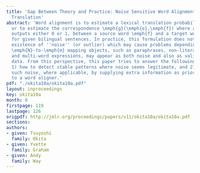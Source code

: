 ```yaml
---
title: 'Gap Between Theory and Practice: Noise Sensitive Word Alignment in Machine
  Translation'
abstract: 'Word alignment is to estimate a lexical translation probability \emph{p}(\emph{e}|\emph{f}),
  or to estimate the correspondence \emph{g}(\emph{e},\emph{f}) where a function \emph{g}
  outputs either 0 or 1, between a source word \emph{f} and a target word \emph{e}
  for given bilingual sentences. In practice, this formulation does not consider the
  existence of ''noise'' (or outlier) which may cause problems depending on the corpus.
  \emph{N}-to-\emph{m} mapping objects, such as paraphrases, non-literal translations,
  and multi-word expressions, may appear as both noise and also as valid training
  data. From this perspective, this paper tries to answer the following two questions:
  1) how to detect stable patterns where noise seems legitimate, and 2) how to reduce
  such noise, where applicable, by supplying extra information as prior knowledge
  to a word aligner.'
pdf: "./okita10a/okita10a.pdf"
layout: inproceedings
key: okita10a
month: 0
firstpage: 119
lastpage: 126
origpdf: http://jmlr.org/proceedings/papers/v11/okita10a/okita10a.pdf
sections: 
authors:
- given: Tsuyoshi
  family: Okita
- given: Yvette
  family: Graham
- given: Andy
  family: Way
---
```

